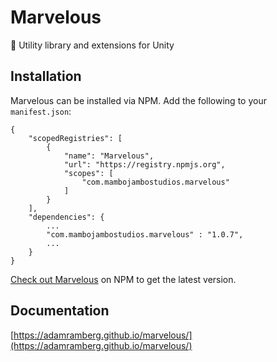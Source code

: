 # Marvelous

💄 Utility library and extensions for Unity

## Installation

Marvelous can be installed via NPM. Add the following to your `manifest.json`:

```
{
    "scopedRegistries": [
        {
            "name": "Marvelous",
            "url": "https://registry.npmjs.org",
            "scopes": [
                "com.mambojambostudios.marvelous"
            ]
        }
    ],
    "dependencies": {
        ...
        "com.mambojambostudios.marvelous" : "1.0.7",
        ...
    }
}
```

[Check out Marvelous](https://www.npmjs.com/package/com.mambojambostudios.marvelous) on NPM to get the latest version.

## Documentation

[https://adamramberg.github.io/marvelous/](https://adamramberg.github.io/marvelous/)
